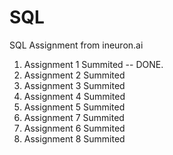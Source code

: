# SQL
SQL Assignment from ineuron.ai

1. Assignment 1 Summited -- DONE.
2. Assignment 2 Summited
3. Assignment 3 Summited
4. Assignment 4 Summited
5. Assignment 5 Summited
6. Assignment 7 Summited
7. Assignment 6 Summited
8. Assignment 8 Summited
